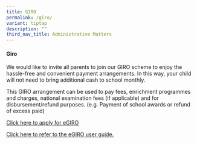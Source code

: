 ```yaml
---
title: GIRO
permalink: /giro/
variant: tiptap
description: ""
third_nav_title: Administrative Matters
---
```

<h4><strong>Giro</strong></h4>
<p>We would like to invite all parents to join our GIRO scheme to enjoy the
hassle-free and convenient payment arrangements. In this way, your child
will not need to bring additional cash to school monthly.</p>
<p>This GIRO arrangement can be used to pay fees, enrichment programmes and
charges, national examination fees (if applicable) and for disbursement/refund
purposes. (e.g. Payment of school awards or refund of excess paid)</p>
<p><a href="https://www.moe.gov.sg/financial-matters/fees/egiro" rel="noopener nofollow" target="_blank">Click here to apply for eGIRO</a>
</p>
<p><a href="https://file.go.gov.sg/moeegirouserguide.pdf" rel="noopener nofollow" target="_blank">Click here to refer to the eGIRO user guide.</a>
</p>